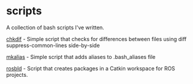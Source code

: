 # scripts
A collection of bash scripts I've written.

[chkdif](https://github.com/mlestes/scripts/blob/master/chkdif) - Simple script that checks for differences between files using diff suppress-common-lines side-by-side

[mkalias](https://github.com/mlestes/scripts/blob/master/mkalias) - Simple script that adds aliases to .bash_aliases file

[rosbld](https://github.com/mlestes/scripts/blob/master/rosbld) - Script that creates packages in a Catkin workspace for ROS projects.
